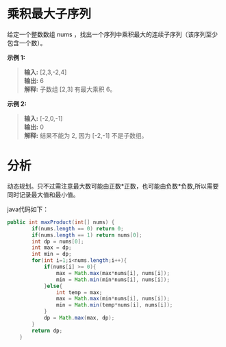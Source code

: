 # 乘积最大子序列
给定一个整数数组 nums ，找出一个序列中乘积最大的连续子序列（该序列至少包含一个数）。

**示例 1:**

> **输入:** [2,3,-2,4]<br>
**输出:** 6<br>
**解释:** 子数组 [2,3] 有最大乘积 6。

**示例 2:**

> **输入:** [-2,0,-1]<br>
**输出:** 0<br>
**解释:** 结果不能为 2, 因为 [-2,-1] 不是子数组。

# 分析

动态规划。只不过需注意最大数可能由正数\*正数，也可能由负数\*负数,所以需要同时记录最大值和最小值。

java代码如下：
```java
public int maxProduct(int[] nums) {
        if(nums.length == 0) return 0;
        if(nums.length == 1) return nums[0];
        int dp = nums[0];
        int max = dp;
        int min = dp;
        for(int i=1;i<nums.length;i++){
            if(nums[i] >= 0){
                max = Math.max(max*nums[i], nums[i]);
                min = Math.min(min*nums[i], nums[i]);
            }else{
                int temp = max;
                max = Math.max(min*nums[i], nums[i]);
                min = Math.min(temp*nums[i], nums[i]);
            }
            dp = Math.max(max, dp);
        }
        return dp;
    }
```
